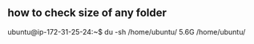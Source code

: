 ## how to check size of any folder 

ubuntu@ip-172-31-25-24:~$ du -sh /home/ubuntu/
5.6G    /home/ubuntu/






